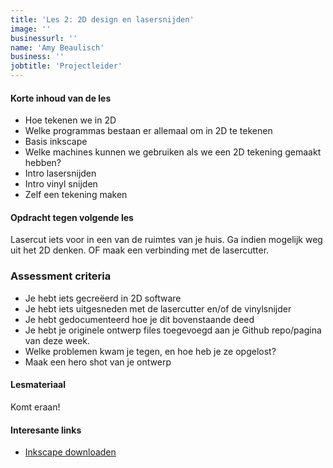 ```yaml
---
title: 'Les 2: 2D design en lasersnijden'
image: ''
businessurl: ''
name: 'Amy Beaulisch'
business: ''
jobtitle: 'Projectleider'
---
```

>

#### Korte inhoud van de les
- Hoe tekenen we in 2D
- Welke programmas bestaan er allemaal om in 2D te tekenen
- Basis inkscape
- Welke machines kunnen we gebruiken als we een 2D tekening gemaakt hebben? 
- Intro lasersnijden
- Intro vinyl snijden
- Zelf een tekening maken



#### Opdracht tegen volgende les

Lasercut iets voor in een van de ruimtes van je huis. Ga indien mogelijk weg uit het 2D denken. OF maak een verbinding met de lasercutter. 


### Assessment criteria

- Je hebt iets gecreëerd in 2D software
- Je hebt iets uitgesneden met de lasercutter en/of de vinylsnijder
- Je hebt gedocumenteerd hoe je dit bovenstaande deed
- Je hebt je originele ontwerp files toegevoegd aan je Github repo/pagina van deze week. 
- Welke problemen kwam je tegen, en hoe heb je ze opgelost?
- Maak een hero shot van je ontwerp



#### Lesmateriaal
Komt eraan!


#### Interesante links 
- [Inkscape downloaden](https://inkscape.org/)  
